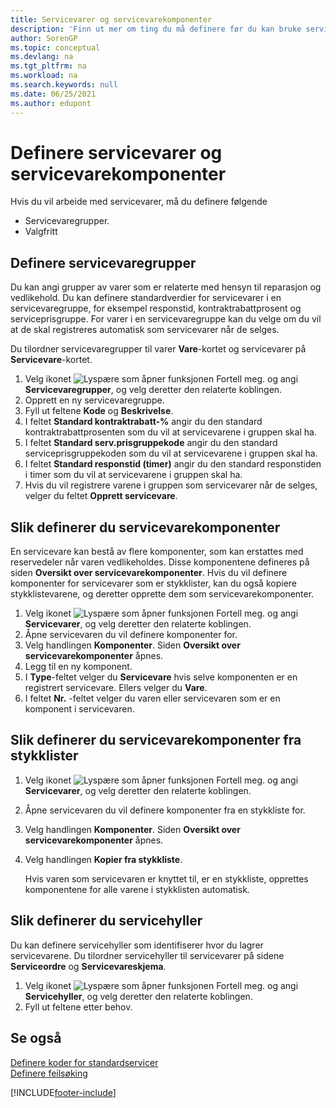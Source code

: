 ```yaml
---
title: Servicevarer og servicevarekomponenter
description: 'Finn ut mer om ting du må definere før du kan bruke servicevarer, inkludert standardverdier som responstid og serviceprisgruppe.'
author: SorenGP
ms.topic: conceptual
ms.devlang: na
ms.tgt_pltfrm: na
ms.workload: na
ms.search.keywords: null
ms.date: 06/25/2021
ms.author: edupont
---
```

# <a name="set-up-service-items-and-service-item-components"></a><a name="set-up-service-items-and-service-item-components"></a>Definere servicevarer og servicevarekomponenter
Hvis du vil arbeide med servicevarer, må du definere følgende

* Servicevaregrupper.
* Valgfritt

## <a name="to-set-up-service-item-groups"></a><a name="to-set-up-service-item-groups"></a>Definere servicevaregrupper
Du kan angi grupper av varer som er relaterte med hensyn til reparasjon og vedlikehold. Du kan definere standardverdier for servicevarer i en servicevaregruppe, for eksempel responstid, kontraktrabattprosent og serviceprisgruppe. For varer i en servicevaregruppe kan du velge om du vil at de skal registreres automatisk som servicevarer når de selges.  

Du tilordner servicevaregrupper til varer **Vare**-kortet og servicevarer på **Servicevare**-kortet.  

1. Velg ikonet ![Lyspære som åpner funksjonen Fortell meg.](media/ui-search/search_small.png "Fortell hva du vil gjøre") og angi **Servicevaregrupper**, og velg deretter den relaterte koblingen.  
2. Opprett en ny servicevaregruppe.  
3. Fyll ut feltene **Kode** og **Beskrivelse**.  
4. I feltet **Standard kontraktrabatt-%** angir du den standard kontraktrabattprosenten som du vil at servicevarene i gruppen skal ha.  
5. I feltet **Standard serv.prisgruppekode** angir du den standard serviceprisgruppekoden som du vil at servicevarene i gruppen skal ha.  
6. I feltet **Standard responstid (timer)** angir du den standard responstiden i timer som du vil at servicevarene i gruppen skal ha.  
7. Hvis du vil registrere varene i gruppen som servicevarer når de selges, velger du feltet **Opprett servicevare**.  

## <a name="to-set-up-service-item-components"></a><a name="to-set-up-service-item-components"></a>Slik definerer du servicevarekomponenter
En servicevare kan bestå av flere komponenter, som kan erstattes med reservedeler når varen vedlikeholdes. Disse komponentene defineres på siden **Oversikt over servicevarekomponenter**. Hvis du vil definere komponenter for servicevarer som er stykklister, kan du også kopiere stykklistevarene, og deretter opprette dem som servicevarekomponenter.

1. Velg ikonet ![Lyspære som åpner funksjonen Fortell meg.](media/ui-search/search_small.png "Fortell hva du vil gjøre") og angi **Servicevarer**, og velg deretter den relaterte koblingen.
2. Åpne servicevaren du vil definere komponenter for.  
3. Velg handlingen **Komponenter**. Siden **Oversikt over servicevarekomponenter** åpnes.  
4. Legg til en ny komponent.  
5. I **Type**-feltet velger du **Servicevare** hvis selve komponenten er en registrert servicevare. Ellers velger du **Vare**.  
6. I feltet **Nr.** -feltet velger du varen eller servicevaren som er en komponent i servicevaren.  

## <a name="to-set-up-service-item-components-from-a-bom"></a><a name="to-set-up-service-item-components-from-a-bom"></a>Slik definerer du servicevarekomponenter fra stykklister
1.  Velg ikonet ![Lyspære som åpner funksjonen Fortell meg.](media/ui-search/search_small.png "Fortell hva du vil gjøre") og angi **Servicevarer**, og velg deretter den relaterte koblingen.  
2. Åpne servicevaren du vil definere komponenter fra en stykkliste for.  
3. Velg handlingen **Komponenter**. Siden **Oversikt over servicevarekomponenter** åpnes.  
4. Velg handlingen **Kopier fra stykkliste**.  

    Hvis varen som servicevaren er knyttet til, er en stykkliste, opprettes komponentene for alle varene i stykklisten automatisk.  

## <a name="to-set-up-a-service-shelf"></a><a name="to-set-up-a-service-shelf"></a>Slik definerer du servicehyller
Du kan definere servicehyller som identifiserer hvor du lagrer servicevarene. Du tilordner servicehyller til servicevarer på sidene **Serviceordre** og **Servicevareskjema**.  

1. Velg ikonet ![Lyspære som åpner funksjonen Fortell meg.](media/ui-search/search_small.png "Fortell hva du vil gjøre") og angi **Servicehyller**, og velg deretter den relaterte koblingen.
2. Fyll ut feltene etter behov.

## <a name="see-also"></a><a name="see-also"></a>Se også
[Definere koder for standardservicer](service-how-setup-service-coding.md)   
[Definere feilsøking](service-how-setup-troubleshooting.md)


[!INCLUDE[footer-include](includes/footer-banner.md)]
